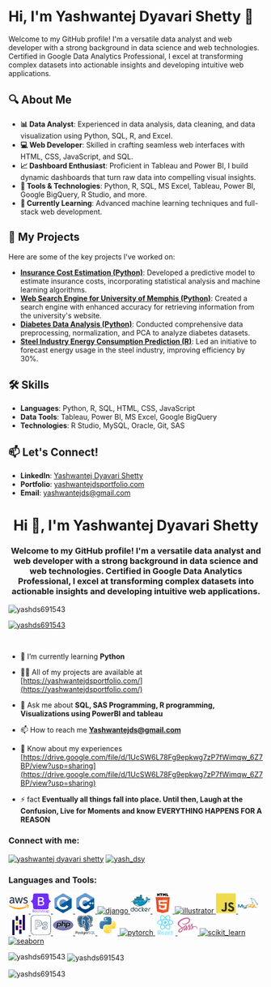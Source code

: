 # Hi, I'm Yashwantej Dyavari Shetty 👋

Welcome to my GitHub profile! I'm a versatile data analyst and web developer with a strong background in data science and web technologies. Certified in Google Data Analytics Professional, I excel at transforming complex datasets into actionable insights and developing intuitive web applications.

## 🔍 About Me
- **📊 Data Analyst**: Experienced in data analysis, data cleaning, and data visualization using Python, SQL, R, and Excel.
- **💻 Web Developer**: Skilled in crafting seamless web interfaces with HTML, CSS, JavaScript, and SQL.
- **📈 Dashboard Enthusiast**: Proficient in Tableau and Power BI, I build dynamic dashboards that turn raw data into compelling visual insights.
- **🔧 Tools & Technologies**: Python, R, SQL, MS Excel, Tableau, Power BI, Google BigQuery, R Studio, and more.
- **🌱 Currently Learning**: Advanced machine learning techniques and full-stack web development.

## 🚀 My Projects
Here are some of the key projects I've worked on:

- **[Insurance Cost Estimation (Python)](https://github.com/your-repo-link)**: Developed a predictive model to estimate insurance costs, incorporating statistical analysis and machine learning algorithms.
- **[Web Search Engine for University of Memphis (Python)](https://github.com/your-repo-link)**: Created a search engine with enhanced accuracy for retrieving information from the university's website.
- **[Diabetes Data Analysis (Python)](https://github.com/your-repo-link)**: Conducted comprehensive data preprocessing, normalization, and PCA to analyze diabetes datasets.
- **[Steel Industry Energy Consumption Prediction (R)](https://github.com/your-repo-link)**: Led an initiative to forecast energy usage in the steel industry, improving efficiency by 30%.

## 🛠️ Skills
- **Languages**: Python, R, SQL, HTML, CSS, JavaScript
- **Data Tools**: Tableau, Power BI, MS Excel, Google BigQuery
- **Technologies**: R Studio, MySQL, Oracle, Git, SAS

## 📫 Let's Connect!
- **LinkedIn**: [Yashwantej Dyavari Shetty](https://www.linkedin.com/in/your-linkedin-profile)
- **Portfolio**: [yashwantejdsportfolio.com](https://yashwantejdsportfolio.com/)
- **Email**: yashwantejds@gmail.com

<h1 align="center">Hi 👋, I'm Yashwantej Dyavari Shetty</h1>
<h3 align="center">Welcome to my GitHub profile! I'm a versatile data analyst and web developer with a strong background in data science and web technologies. Certified in Google Data Analytics Professional, I excel at transforming complex datasets into actionable insights and developing intuitive web applications.</h3>

<p align="left"> <img src="https://komarev.com/ghpvc/?username=yashds691543&label=Profile%20views&color=0e75b6&style=flat" alt="yashds691543" /> </p>

<p align="left"> <a href="https://github.com/ryo-ma/github-profile-trophy"><img src="https://github-profile-trophy.vercel.app/?username=yashds691543" alt="yashds691543" /></a> </p>

<p align="left"> <a href="https://twitter.com/" target="blank"><img src="https://img.shields.io/twitter/follow/?logo=twitter&style=for-the-badge" alt="" /></a> </p>

- 🌱 I’m currently learning **Python**

- 👨‍💻 All of my projects are available at [https://yashwantejdsportfolio.com/](https://yashwantejdsportfolio.com/)

- 💬 Ask me about **SQL, SAS Programming, R programming, Visualizations using PowerBI and tableau**

- 📫 How to reach me **Yashwantejds@gmail.com**

- 📄 Know about my experiences [https://drive.google.com/file/d/1UcSW6L78Fg9epkwg7zP7fWimqw_6Z7BP/view?usp=sharing](https://drive.google.com/file/d/1UcSW6L78Fg9epkwg7zP7fWimqw_6Z7BP/view?usp=sharing)

- ⚡ fact **Eventually all things fall into place. Until then, Laugh at the Confusion, Live for Moments and know EVERYTHING HAPPENS FOR A REASON**

<h3 align="left">Connect with me:</h3>
<p align="left">
<a href="https://linkedin.com/in/yashwantej dyavari shetty" target="blank"><img align="center" src="https://raw.githubusercontent.com/rahuldkjain/github-profile-readme-generator/master/src/images/icons/Social/linked-in-alt.svg" alt="yashwantej dyavari shetty" height="30" width="40" /></a>
<a href="https://instagram.com/yash_dsy" target="blank"><img align="center" src="https://raw.githubusercontent.com/rahuldkjain/github-profile-readme-generator/master/src/images/icons/Social/instagram.svg" alt="yash_dsy" height="30" width="40" /></a>
</p>

<h3 align="left">Languages and Tools:</h3>
<p align="left"> <a href="https://aws.amazon.com" target="_blank" rel="noreferrer"> <img src="https://raw.githubusercontent.com/devicons/devicon/master/icons/amazonwebservices/amazonwebservices-original-wordmark.svg" alt="aws" width="40" height="40"/> </a> <a href="https://getbootstrap.com" target="_blank" rel="noreferrer"> <img src="https://raw.githubusercontent.com/devicons/devicon/master/icons/bootstrap/bootstrap-plain-wordmark.svg" alt="bootstrap" width="40" height="40"/> </a> <a href="https://www.cprogramming.com/" target="_blank" rel="noreferrer"> <img src="https://raw.githubusercontent.com/devicons/devicon/master/icons/c/c-original.svg" alt="c" width="40" height="40"/> </a> <a href="https://www.w3schools.com/cpp/" target="_blank" rel="noreferrer"> <img src="https://raw.githubusercontent.com/devicons/devicon/master/icons/cplusplus/cplusplus-original.svg" alt="cplusplus" width="40" height="40"/> </a> <a href="https://www.djangoproject.com/" target="_blank" rel="noreferrer"> <img src="https://cdn.worldvectorlogo.com/logos/django.svg" alt="django" width="40" height="40"/> </a> <a href="https://www.docker.com/" target="_blank" rel="noreferrer"> <img src="https://raw.githubusercontent.com/devicons/devicon/master/icons/docker/docker-original-wordmark.svg" alt="docker" width="40" height="40"/> </a> <a href="https://www.w3.org/html/" target="_blank" rel="noreferrer"> <img src="https://raw.githubusercontent.com/devicons/devicon/master/icons/html5/html5-original-wordmark.svg" alt="html5" width="40" height="40"/> </a> <a href="https://www.adobe.com/in/products/illustrator.html" target="_blank" rel="noreferrer"> <img src="https://www.vectorlogo.zone/logos/adobe_illustrator/adobe_illustrator-icon.svg" alt="illustrator" width="40" height="40"/> </a> <a href="https://developer.mozilla.org/en-US/docs/Web/JavaScript" target="_blank" rel="noreferrer"> <img src="https://raw.githubusercontent.com/devicons/devicon/master/icons/javascript/javascript-original.svg" alt="javascript" width="40" height="40"/> </a> <a href="https://www.mysql.com/" target="_blank" rel="noreferrer"> <img src="https://raw.githubusercontent.com/devicons/devicon/master/icons/mysql/mysql-original-wordmark.svg" alt="mysql" width="40" height="40"/> </a> <a href="https://pandas.pydata.org/" target="_blank" rel="noreferrer"> <img src="https://raw.githubusercontent.com/devicons/devicon/2ae2a900d2f041da66e950e4d48052658d850630/icons/pandas/pandas-original.svg" alt="pandas" width="40" height="40"/> </a> <a href="https://www.photoshop.com/en" target="_blank" rel="noreferrer"> <img src="https://raw.githubusercontent.com/devicons/devicon/master/icons/photoshop/photoshop-line.svg" alt="photoshop" width="40" height="40"/> </a> <a href="https://www.php.net" target="_blank" rel="noreferrer"> <img src="https://raw.githubusercontent.com/devicons/devicon/master/icons/php/php-original.svg" alt="php" width="40" height="40"/> </a> <a href="https://www.postgresql.org" target="_blank" rel="noreferrer"> <img src="https://raw.githubusercontent.com/devicons/devicon/master/icons/postgresql/postgresql-original-wordmark.svg" alt="postgresql" width="40" height="40"/> </a> <a href="https://www.python.org" target="_blank" rel="noreferrer"> <img src="https://raw.githubusercontent.com/devicons/devicon/master/icons/python/python-original.svg" alt="python" width="40" height="40"/> </a> <a href="https://pytorch.org/" target="_blank" rel="noreferrer"> <img src="https://www.vectorlogo.zone/logos/pytorch/pytorch-icon.svg" alt="pytorch" width="40" height="40"/> </a> <a href="https://reactjs.org/" target="_blank" rel="noreferrer"> <img src="https://raw.githubusercontent.com/devicons/devicon/master/icons/react/react-original-wordmark.svg" alt="react" width="40" height="40"/> </a> <a href="https://sass-lang.com" target="_blank" rel="noreferrer"> <img src="https://raw.githubusercontent.com/devicons/devicon/master/icons/sass/sass-original.svg" alt="sass" width="40" height="40"/> </a> <a href="https://scikit-learn.org/" target="_blank" rel="noreferrer"> <img src="https://upload.wikimedia.org/wikipedia/commons/0/05/Scikit_learn_logo_small.svg" alt="scikit_learn" width="40" height="40"/> </a> <a href="https://seaborn.pydata.org/" target="_blank" rel="noreferrer"> <img src="https://seaborn.pydata.org/_images/logo-mark-lightbg.svg" alt="seaborn" width="40" height="40"/> </a> </p>

<p><img align="left" src="https://github-readme-stats.vercel.app/api/top-langs?username=yashds691543&show_icons=true&locale=en&layout=compact" alt="yashds691543" /></p>

<p>&nbsp;<img align="center" src="https://github-readme-stats.vercel.app/api?username=yashds691543&show_icons=true&locale=en" alt="yashds691543" /></p>

<p><img align="center" src="https://github-readme-streak-stats.herokuapp.com/?user=yashds691543&" alt="yashds691543" /></p>
